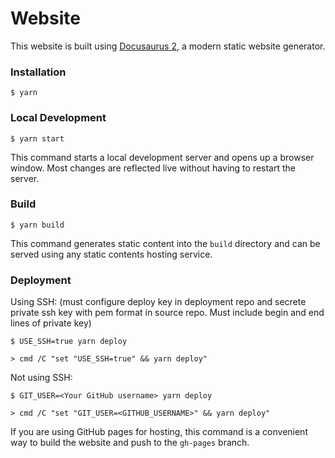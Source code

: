 # Website

This website is built using [Docusaurus 2](https://docusaurus.io/), a modern static website generator.

### Installation

```
$ yarn
```

### Local Development

```
$ yarn start
```

This command starts a local development server and opens up a browser window. Most changes are reflected live without having to restart the server.

### Build

```
$ yarn build
```

This command generates static content into the `build` directory and can be served using any static contents hosting service.

### Deployment

Using SSH:
(must configure deploy key in deployment repo and secrete private ssh key with pem format in source repo. Must include begin and end lines of private key)
```
$ USE_SSH=true yarn deploy

> cmd /C "set "USE_SSH=true" && yarn deploy"
```

Not using SSH:

```
$ GIT_USER=<Your GitHub username> yarn deploy

> cmd /C "set "GIT_USER=<GITHUB_USERNAME>" && yarn deploy"
```

If you are using GitHub pages for hosting, this command is a convenient way to build the website and push to the `gh-pages` branch.

